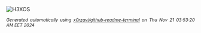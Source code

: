 <div align="justify">
<picture>
    <source media="(prefers-color-scheme: dark)" srcset="https://i.ibb.co/521sLN2/output-gif.gif">
    <source media="(prefers-color-scheme: light)" srcset="https://i.ibb.co/521sLN2/output-gif.gif">
    <img alt="H3XOS" src="https://i.ibb.co/521sLN2/output-gif.gif">
</picture>

<sub><i>Generated automatically using [x0rzavi/github-readme-terminal](https://github.com/x0rzavi/github-readme-terminal) on Thu Nov 21 03:53:20 AM EET 2024</i></sub>
</div>
